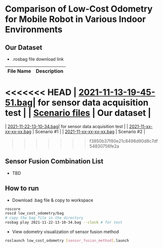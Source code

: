 # Comparison of Low-Cost Odometry for Mobile Robot in Various Indoor Environments

## Our Dataset

- .rosbag file download link

| File Name | Description |
|:---------:|:-----------:|
<<<<<<< HEAD
| [2021-11-13-19-45-51.bag](https://drive.google.com/file/d/1HWKkQmNr9aHAFg4VIHGh-mrRCe4SstbS/view?dusp=sharing)| for sensor data acquisition test |
| [Scenario files]([https://TBD](https://drive.google.com/drive/folders/1ONVs4CvSBaujFPBEARuzvEd-oGOKax3B?usp=sharing)) | Our dataset |
=======
| [2021-11-22-13-10-34.bag](https://drive.google.com/file/d/1A_lgDory2tU7COJQypWiKVzKj4QV_qGF/view)| for sensor data acquisition test |
| [2021-11-xx-xx-xx-xx.bag](https://TBD) | Scenario #1 |
| [2021-11-xx-xx-xx-xx.bag](https://TBD) | Scenario #2 |
>>>>>>> f3850b37f80e21c8498d90d8c7df54830756fe2a

## Sensor Fusion Combination List

- TBD

## How to run

- Download .bag file & copy to workspace

```bash
roscore
roscd low_cost_odometry/bag
# copy the bag file in the directory
rosbag play 2021-11-22-13-10-34.bag --clock # for test
```

- View odometry visualization of sensor fusion method

```bash
roslaunch low_cost_odometry [sensor_fusion_method].launch
```
